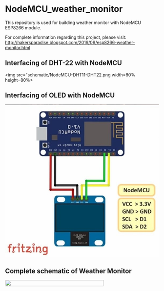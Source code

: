 # NodeMCU_weather_monitor
This repository is used for building weather monitor with NodeMCU ESP8266 module.

For complete information regarding this project, please visit: http://hakersparadise.blogspot.com/2019/09/esp8266-weather-monitor.html

## Interfacing of DHT-22 with NodeMCU
<img src="schematic/NodeMCU-DHT11-DHT22.png width=80% height=80%>

## Interfacing of OLED with NodeMCU
![](schematic/nodemcu-oledscreen.jpg)

## Complete schematic of Weather Monitor
<img src="schematic/Weather_monitor.jpg" width=80% height=80%>